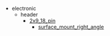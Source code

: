 * electronic
  * header
    * [2x9_18_pin](electronic/header/2x9_18_pin)
      * [surface_mount_right_angle](electronic/header/2x9_18_pin/surface_mount_right_angle)
